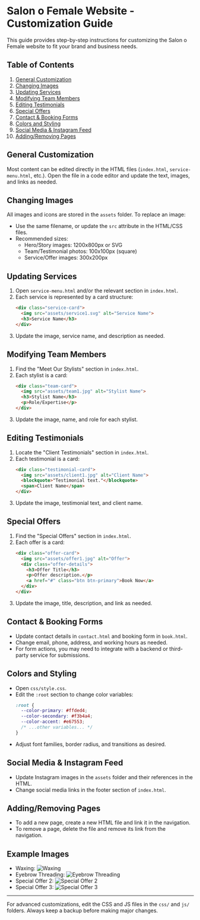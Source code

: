 # Salon o Female Website - Customization Guide

This guide provides step-by-step instructions for customizing the Salon o Female website to fit your brand and business needs.

## Table of Contents
1. [General Customization](#general-customization)
2. [Changing Images](#changing-images)
3. [Updating Services](#updating-services)
4. [Modifying Team Members](#modifying-team-members)
5. [Editing Testimonials](#editing-testimonials)
6. [Special Offers](#special-offers)
7. [Contact & Booking Forms](#contact--booking-forms)
8. [Colors and Styling](#colors-and-styling)
9. [Social Media & Instagram Feed](#social-media--instagram-feed)
10. [Adding/Removing Pages](#addingremoving-pages)

## General Customization

Most content can be edited directly in the HTML files (`index.html`, `service-menu.html`, etc.). Open the file in a code editor and update the text, images, and links as needed.

## Changing Images

All images and icons are stored in the `assets` folder. To replace an image:
- Use the same filename, or update the `src` attribute in the HTML/CSS files.
- Recommended sizes:
  - Hero/Story images: 1200x800px or SVG
  - Team/Testimonial photos: 100x100px (square)
  - Service/Offer images: 300x200px

## Updating Services

1. Open `service-menu.html` and/or the relevant section in `index.html`.
2. Each service is represented by a card structure:
   ```html
   <div class="service-card">
     <img src="assets/service1.svg" alt="Service Name">
     <h3>Service Name</h3>
   </div>
   ```
3. Update the image, service name, and description as needed.

## Modifying Team Members

1. Find the "Meet Our Stylists" section in `index.html`.
2. Each stylist is a card:
   ```html
   <div class="team-card">
     <img src="assets/team1.jpg" alt="Stylist Name">
     <h3>Stylist Name</h3>
     <p>Role/Expertise</p>
   </div>
   ```
3. Update the image, name, and role for each stylist.

## Editing Testimonials

1. Locate the "Client Testimonials" section in `index.html`.
2. Each testimonial is a card:
   ```html
   <div class="testimonial-card">
     <img src="assets/client1.jpg" alt="Client Name">
     <blockquote>"Testimonial text."</blockquote>
     <span>Client Name</span>
   </div>
   ```
3. Update the image, testimonial text, and client name.

## Special Offers

1. Find the "Special Offers" section in `index.html`.
2. Each offer is a card:
   ```html
   <div class="offer-card">
     <img src="assets/offer1.jpg" alt="Offer">
     <div class="offer-details">
       <h3>Offer Title</h3>
       <p>Offer description.</p>
       <a href="#" class="btn btn-primary">Book Now</a>
     </div>
   </div>
   ```
3. Update the image, title, description, and link as needed.

## Contact & Booking Forms

- Update contact details in `contact.html` and booking form in `book.html`.
- Change email, phone, address, and working hours as needed.
- For form actions, you may need to integrate with a backend or third-party service for submissions.

## Colors and Styling

- Open `css/style.css`.
- Edit the `:root` section to change color variables:
  ```css
  :root {
    --color-primary: #ffded4;
    --color-secondary: #f3b4a4;
    --color-accent: #e67553;
    /* ...other variables... */
  }
  ```
- Adjust font families, border radius, and transitions as desired.

## Social Media & Instagram Feed

- Update Instagram images in the `assets` folder and their references in the HTML.
- Change social media links in the footer section of `index.html`.

## Adding/Removing Pages

- To add a new page, create a new HTML file and link it in the navigation.
- To remove a page, delete the file and remove its link from the navigation.

## Example Images

- Waxing: ![Waxing](https://img.freepik.com/free-photo/beautiful-young-girl-beauty-salon_1157-21117.jpg?semt=ais_hybrid&w=740)
- Eyebrow Threading: ![Eyebrow Threading](https://media.istockphoto.com/id/177177852/photo/woman-on-facial-hair-removal-threading-procedure.jpg?s=612x612&w=0&k=20&c=H_Ojngs3D6SKquUtRQVBh2jc2oIhtQSWfiteQIujFn4=)
- Special Offer 2: ![Special Offer 2](https://img.freepik.com/free-photo/beautiful-young-woman-wearing-sari_23-2149502957.jpg?semt=ais_hybrid&w=740)
- Special Offer 3: ![Special Offer 3](https://img.freepik.com/free-photo/hugging-couple-having-wonderful-time-together_23-2148301392.jpg?semt=ais_hybrid&w=740)

---

For advanced customizations, edit the CSS and JS files in the `css/` and `js/` folders. Always keep a backup before making major changes.
